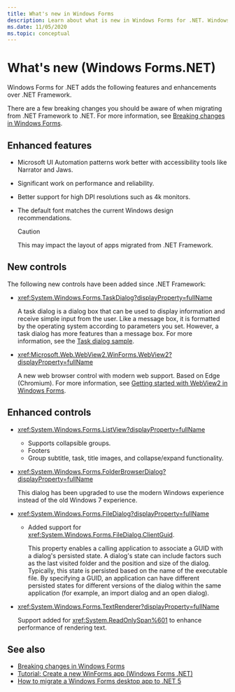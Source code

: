```yaml
---
title: What's new in Windows Forms
description: Learn about what is new in Windows Forms for .NET. Windows Forms for .NET provides new features and enhancements over .NET Framework.
ms.date: 11/05/2020
ms.topic: conceptual
---
```


# What's new (Windows Forms.NET)

Windows Forms for .NET adds the following features and enhancements over .NET Framework.

There are a few breaking changes you should be aware of when migrating from .NET Framework to .NET. For more information, see [Breaking changes in Windows Forms](/dotnet/core/compatibility/winforms).

## Enhanced features

- Microsoft UI Automation patterns work better with accessibility tools like Narrator and Jaws.
- Significant work on performance and reliability.
- Better support for high DPI resolutions such as 4k monitors.
- The default font matches the current Windows design recommendations.

  > [!CAUTION]
  > This may impact the layout of apps migrated from .NET Framework.

## New controls

The following new controls have been added since .NET Framework:

- <xref:System.Windows.Forms.TaskDialog?displayProperty=fullName>
  
  A task dialog is a dialog box that can be used to display information and receive simple input from the user. Like a message box, it is formatted by the operating system according to parameters you set. However, a task dialog has more features than a message box. For more information, see the [Task dialog sample](https://github.com/dotnet/samples/tree/master/windowsforms/TaskDialogDemo).

- <xref:Microsoft.Web.WebView2.WinForms.WebView2?displayProperty=fullName>

  A new web browser control with modern web support. Based on Edge (Chromium). For more information, see [Getting started with WebView2 in Windows Forms](/microsoft-edge/webview2/gettingstarted/winforms).

## Enhanced controls

- <xref:System.Windows.Forms.ListView?displayProperty=fullName>

  - Supports collapsible groups.
  - Footers
  - Group subtitle, task, title images, and collapse/expand functionality.

- <xref:System.Windows.Forms.FolderBrowserDialog?displayProperty=fullName>

  This dialog has been upgraded to use the modern Windows experience instead of the old Windows 7 experience.

- <xref:System.Windows.Forms.FileDialog?displayProperty=fullName>

  - Added support for <xref:System.Windows.Forms.FileDialog.ClientGuid>.

    This property enables a calling application to associate a GUID with a dialog's persisted state. A dialog's state can include factors such as the last visited folder and the position and size of the dialog. Typically, this state is persisted based on the name of the executable file. By specifying a GUID, an application can have different persisted states for different versions of the dialog within the same application (for example, an import dialog and an open dialog).

- <xref:System.Windows.Forms.TextRenderer?displayProperty=fullName>

  Support added for <xref:System.ReadOnlySpan%601> to enhance performance of rendering text.

## See also

- [Breaking changes in Windows Forms](/dotnet/core/compatibility/winforms)
- [Tutorial: Create a new WinForms app (Windows Forms .NET)](../get-started/create-app-visual-studio.md)
- [How to migrate a Windows Forms desktop app to .NET 5](../migration/index.md)
